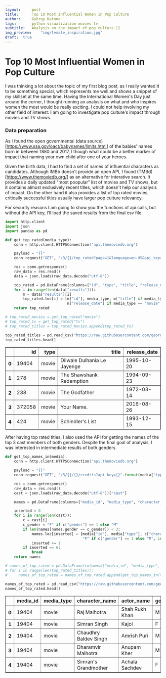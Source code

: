```yaml
---
layout:     post
title:      Top 10 Most Influential Women in Pop Culture
author:     György Katona
tags: 		python visualization movies tv
subtitle:   Analysis on the impact of pop culture.11
img_preview:	"img/female_inspiration.jpg"
draft:	true
---
```


# Top 10 Most Influential Women in Pop Culture

I was thinking a lot about the topic of my first blog post, as I really wanted it to be something special, which represents me well and shows a snippet of my skillset at the same time. Having the International Women's Day just around the corner, I thought running an analysis on what and who inspires women the most would be really exciting. I could not help involving my other field of interest: I am going to investigate pop culture's impact through movies and TV shows.

### Data preparation

As I found the open governmental (data source)[https://www.ssa.gov/oact/babynames/limits.html] of the babies' names born in between 1880 and 2017, I though what could be a better marker of impact that naming your own child after one of your heroes.

Given the birth data, I had to find a set of names of influential characters as candidates. Although IMBb doesn't provide an open API, I found (TMBd)[https://www.themoviedb.org/] as an alternative for interative search. It provides a daily updated "most poopular" list of movies and TV shows, but it contains almost exclusively recent titles, which doesn't help our analysis of impact. On the other hand it also provides a list of top rated movies, critically successful titles usually have larger pop culture relevancy.

For security reasons I am going to show you the functions of api calls, but without the API key, I'll load the saved results from the final csv file.


```python
import http.client
import json
import pandas as pd
```


```python
def get_top_rated(media_type):
    conn = http.client.HTTPSConnection("api.themoviedb.org")

    payload = "{}"
    conn.request("GET", "/3/{}/top_rated?page=1&language=en-US&api_key={}".format(media_type, API_KEY), payload)

    res = conn.getresponse()
    raw_data = res.read()
    data = json.loads(raw_data.decode("utf-8"))

    top_rated = pd.DataFrame(columns=["id", "type", "title", "release_date"])
    for i in range(len(data["results"])):
        m = data["results"][i]
        top_rated.loc[i] = [m["id"], media_type, m["title"] if media_type == "movie" else m["name"],
                            m["release_date"] if media_type == "movie" else m["first_air_date"]]
    return top_rated

# top_rated_movies = get_top_rated("movie")
# top_rated_tv = get_top_rated("tv")
# top_rated_titles = top_rated_movies.append(top_rated_tv)

top_rated_titles = pd.read_csv("https://raw.githubusercontent.com/georgekatona/georgekatona.github.io/master/_data/naming_trends/top_rated_titles.txt")
top_rated_titles.head()

```




<div>
<style scoped>
    .dataframe tbody tr th:only-of-type {
        vertical-align: middle;
    }

    .dataframe tbody tr th {
        vertical-align: top;
    }

    .dataframe thead th {
        text-align: right;
    }
</style>
<table border="1" class="dataframe">
  <thead>
    <tr style="text-align: right;">
      <th></th>
      <th>id</th>
      <th>type</th>
      <th>title</th>
      <th>release_date</th>
    </tr>
  </thead>
  <tbody>
    <tr>
      <th>0</th>
      <td>19404</td>
      <td>movie</td>
      <td>Dilwale Dulhania Le Jayenge</td>
      <td>1995-10-20</td>
    </tr>
    <tr>
      <th>1</th>
      <td>278</td>
      <td>movie</td>
      <td>The Shawshank Redemption</td>
      <td>1994-09-23</td>
    </tr>
    <tr>
      <th>2</th>
      <td>238</td>
      <td>movie</td>
      <td>The Godfather</td>
      <td>1972-03-14</td>
    </tr>
    <tr>
      <th>3</th>
      <td>372058</td>
      <td>movie</td>
      <td>Your Name.</td>
      <td>2016-08-26</td>
    </tr>
    <tr>
      <th>4</th>
      <td>424</td>
      <td>movie</td>
      <td>Schindler's List</td>
      <td>1993-12-15</td>
    </tr>
  </tbody>
</table>
</div>



After having top rated titles, I also used the API for getting the names of the top 3 cast members of both genders. Despite the final goal of analysis, I was interested in intermediate results of both genders.


```python
def get_top_names_in(media):
    conn = http.client.HTTPSConnection("api.themoviedb.org")

    payload = "{}"
    conn.request("GET", "/3/{}/{}/credits?api_key={}".format(media["type"], media["id"], API_KEY), payload)

    res = conn.getresponse()
    raw_data = res.read()
    cast = json.loads(raw_data.decode("utf-8"))["cast"]

    names = pd.DataFrame(columns=["media_id", "media_type", "character_name", "actor_name", "gender", "order"])

    inserted = 0
    for i in range(len(cast)):
        c = cast[i]
        c_gender = "F" if c["gender"] == 1 else "M"
        if len(names[names.gender == c_gender]) < 3:
            names.loc[inserted] = [media["id"], media["type"], c["character"], c["name"],
                                   "F" if c["gender"] == 1 else "M", int(c["order"]) + 1]
            inserted += 1
        if inserted == 6:
            break
    return names

# names_of_top_rated = pd.DataFrame(columns=["media_id", "media_type", "character_name", "actor_name", "gender", "order"])
# for i in range(len(top_rated_titles)):
#     names_of_top_rated = names_of_top_rated.append(get_top_names_in(top_rated_titles.iloc[i]))

names_of_top_rated = pd.read_csv("https://raw.githubusercontent.com/georgekatona/georgekatona.github.io/master/_data/naming_trends/names_of_top_rated.txt")
names_of_top_rated.head()
```




<div>
<style scoped>
    .dataframe tbody tr th:only-of-type {
        vertical-align: middle;
    }

    .dataframe tbody tr th {
        vertical-align: top;
    }

    .dataframe thead th {
        text-align: right;
    }
</style>
<table border="1" class="dataframe">
  <thead>
    <tr style="text-align: right;">
      <th></th>
      <th>media_id</th>
      <th>media_type</th>
      <th>character_name</th>
      <th>actor_name</th>
      <th>gender</th>
      <th>order</th>
    </tr>
  </thead>
  <tbody>
    <tr>
      <th>0</th>
      <td>19404</td>
      <td>movie</td>
      <td>Raj Malhotra</td>
      <td>Shah Rukh Khan</td>
      <td>M</td>
      <td>1</td>
    </tr>
    <tr>
      <th>1</th>
      <td>19404</td>
      <td>movie</td>
      <td>Simran Singh</td>
      <td>Kajol</td>
      <td>F</td>
      <td>2</td>
    </tr>
    <tr>
      <th>2</th>
      <td>19404</td>
      <td>movie</td>
      <td>Chaudhry Baldev Singh</td>
      <td>Amrish Puri</td>
      <td>M</td>
      <td>3</td>
    </tr>
    <tr>
      <th>3</th>
      <td>19404</td>
      <td>movie</td>
      <td>Dharamvir Malhotra</td>
      <td>Anupam Kher</td>
      <td>M</td>
      <td>5</td>
    </tr>
    <tr>
      <th>4</th>
      <td>19404</td>
      <td>movie</td>
      <td>Simran's Grandmother</td>
      <td>Achala Sachdev</td>
      <td>F</td>
      <td>7</td>
    </tr>
  </tbody>
</table>
</div>

